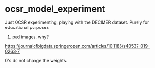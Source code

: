 # ocsr_model_experiment
Just OCSR experimenting, playing with the DECIMER dataset.
Purely for educational purposes


1) pad images. why?

 https://journalofbigdata.springeropen.com/articles/10.1186/s40537-019-0263-7

 0's do not change the weights.